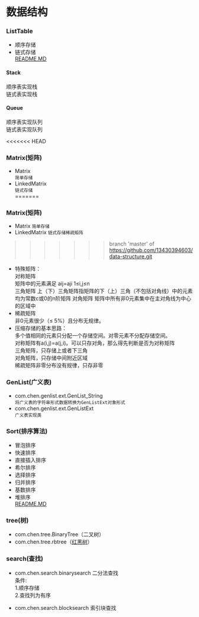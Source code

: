 数据结构  
====

### ListTable  
* 顺序存储  
* 链式存储    
[README.MD](ListTable/README.md "点击跳转")  

#### Stack  
顺序表实现栈  
链式表实现栈  

#### Queue  
顺序表实现队列  
链式表实现队列  

<<<<<<< HEAD
### Matrix(矩阵)  
* Matrix  
`简单存储`  
* LinkedMatrix  
`链式存储`  
=======
### Matrix(矩阵)
* Matrix
`简单存储`
* LinkedMatrix
`链式存储稀疏矩阵`
>>>>>>> branch 'master' of https://github.com/13430394603/data-structure.git

* 特殊矩阵：   
	对称矩阵  
		矩阵中的元素满足  aij=aji    1≤i,j≤n  
	三角矩阵
		上（下）三角矩阵指矩阵的下（上）三角（不包括对角线）中的元素均为常数c或0的n阶矩阵
	对角矩阵
		矩阵中所有非0元素集中在主对角线为中心的区域中
* 稀疏矩阵  
	非0元素很少（≤ 5%）且分布无规律。
* 压缩存储的基本思路：   
	多个值相同的元素只分配一个存储空间。对零元素不分配存储空间。  
	对称矩阵有a(i,j)=a(j,i)。可以只存对角，那么得先判断是否为对称矩阵  
	三角矩阵，只存储上或者下三角  
	对角矩阵，只存储中间附近区域  
	稀疏矩阵非零分布没有规律，只存非零  

### GenList(广义表)  
* com.chen.genlist.ext.GenList_String  
`将广义表的字符串形式数据转换为GenListExt对象形式`  
* com.chen.genlist.ext.GenListExt  
`广义表实现类`  

### Sort(排序算法)   
* 冒泡排序   
* 快速排序   
* 直接插入排序  
* 希尔排序  
* 选择排序  
* 归并排序  
* 基数排序  
* 堆排序   
[README.MD](Sort/README.md "点击前往md文件")  

### tree(树)
* com.chen.tree.BinaryTree（二叉树）
* com.chen.tree.rbtree（[红黑树](tree/README.md "点击前往")）

### search(查找)
* com.chen.search.binarysearch
二分法查找   
条件:   
1.顺序存储    
2.查找列为有序   

* com.chen.search.blocksearch
索引块查找

